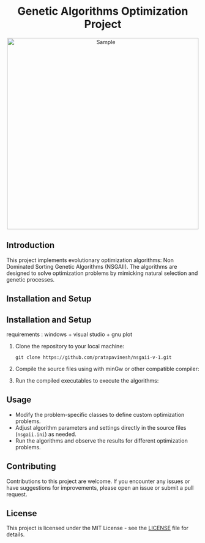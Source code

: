 
<h1 align="center">
  Genetic Algorithms Optimization Project
</h1>
<div align="center">
  <img alt="Sample" src="https://raw.githubusercontent.com/pratapavinesh/nsgaii-v-1/main/sample.png" width="500" />
</div>

## Introduction

This project implements evolutionary optimization algorithms: Non Dominated Sorting Genetic Algorithms (NSGAII). The algorithms are designed to solve optimization problems by mimicking natural selection and genetic processes.


## Installation and Setup
## Installation and Setup
requirements : windows + visual studio + gnu plot

1. Clone the repository to your local machine:
   ```
   git clone https://github.com/pratapavinesh/nsgaii-v-1.git
   ```

2. Compile the source files using with minGw or other compatible compiler: 

3. Run the compiled executables to execute the algorithms:

## Usage

- Modify the problem-specific classes to define custom optimization problems.
- Adjust algorithm parameters and settings directly in the source files (`nsgaii.ini`) as needed.
- Run the algorithms and observe the results for different optimization problems.

## Contributing

Contributions to this project are welcome. If you encounter any issues or have suggestions for improvements, please open an issue or submit a pull request.

## License

This project is licensed under the MIT License - see the [LICENSE](LICENSE) file for details.